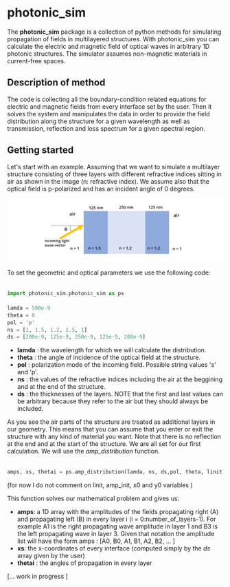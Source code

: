 # photonic_sim

The **photonic_sim** package is a collection of python methods for simulating propagation of fields in multilayered structures.
With photonic_sim you can calculate the electric and magnetic field of optical waves in arbitrary 1D photonic structures. The simulator assumes non-magnetic materials in current-free spaces.

## Description of method

The code is collecting all the boundary-condition related equations for electric and magnetic fields from every interface set by the user. Then it solves the system and manipulates the data in order to provide the field distribution along the structure for a given wavelength as well as transmission, reflection and loss spectrum for a given spectral region.

## Getting started 

Let's start with an example. Assuming that we want to simulate a multilayer structure consisting of three layers with different refractive indices sitting in air as shown in the image (n: refractive index). We assume also that the optical field is p-polarized and has an incident angle of 0 degrees.

![](example1.png)

To set the geometric and optical parameters we use the following code:

```python

import photonic_sim.photonic_sim as ps

lamda = 500e-9
theta = 0
pol = 'p'
ns = [1, 1.5, 1.2, 1.5, 1]
ds = [200e-9, 125e-9, 250e-9, 125e-9, 200e-9]

```
- **lamda** : the wavelength for which we will calculate the distribution.
- **theta** : the angle of incidence of the optical field at the structure.
- **pol** : polarization mode of the incoming field. Possible string values 's' and 'p'.
- **ns** : the values of the refractive indices including the air at the beggining and at the end of the structure.
- **ds** : the thicknesses of the layers. NOTE that the first and last values can be arbitrary because they refer to the air but they should always be included.

As you see the air parts of the structure are treated as additional layers in our geometry. This means that you can assume that you enter or exit the structure with any kind of material you want. Note that there is no reflection at the end and at the start of the structure. 
We are all set for our first calculation. We will use the *amp_distribution* function. 

```python

amps, xs, thetai = ps.amp_distribution(lamda, ns, ds,pol, theta, linit = 0, amp_init = 1, x0 = 0, y0 = 0):

```
(for now I do not comment on linit, amp_init, x0 and y0 variables )

This function solves our mathematical problem and gives us:
- **amps**: a 1D array with the amplitudes of the fields propagating right (A) and propagating left (B) in every layer i (i = 0:number_of_layers-1). For example A1 is the right propagating wave amplitude in layer 1 and B3 is the left propagating wave in layer 3. Given that notation the amplitude list will have the form amps : [A0, B0, A1, B1, A2, B2, ... ]
- **xs**: the x-coordinates of every interface (computed simply by the *ds* array given by the user)
- **thetai** : the angles of propagation in every layer


[... work in progress ]
